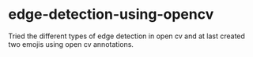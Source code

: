 # edge-detection-using-opencv
Tried the different types of edge detection in open cv and at last created two emojis using open cv annotations.
